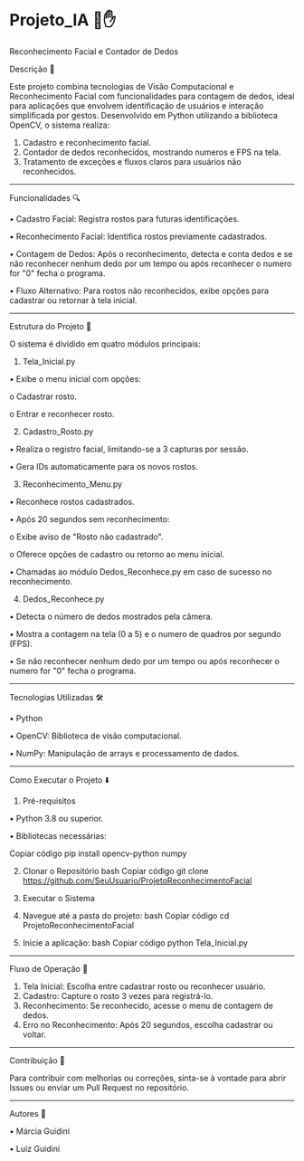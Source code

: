 # Projeto_IA 🤖✋
Reconhecimento Facial e Contador de Dedos

Descrição 📑

Este projeto combina tecnologias de Visão Computacional e Reconhecimento Facial com funcionalidades para contagem de dedos, ideal para aplicações que envolvem identificação de usuários e interação simplificada por gestos. Desenvolvido em Python utilizando a biblioteca OpenCV, o sistema realiza:
1.	Cadastro e reconhecimento facial.
2.	Contador de dedos reconhecidos, mostrando numeros e FPS na tela.
3.	Tratamento de exceções e fluxos claros para usuários não reconhecidos.
   
________________________________________
Funcionalidades 🔍

•	Cadastro Facial: Registra rostos para futuras identificações.

•	Reconhecimento Facial: Identifica rostos previamente cadastrados.

•	Contagem de Dedos: Após o reconhecimento, detecta e conta dedos e se não reconhecer nenhum dedo por um tempo ou após reconhecer o numero for "0" fecha o programa.

•	Fluxo Alternativo: Para rostos não reconhecidos, exibe opções para cadastrar ou retornar à tela inicial.

________________________________________
Estrutura do Projeto 📂

O sistema é dividido em quatro módulos principais:

1. Tela_Inicial.py
   
•	Exibe o menu inicial com opções:

o	Cadastrar rosto.

o	Entrar e reconhecer rosto.


2. Cadastro_Rosto.py
   
•	Realiza o registro facial, limitando-se a 3 capturas por sessão.

•	Gera IDs automaticamente para os novos rostos.


3. Reconhecimento_Menu.py
   
•	Reconhece rostos cadastrados.

•	Após 20 segundos sem reconhecimento:

o	Exibe aviso de "Rosto não cadastrado".

o	Oferece opções de cadastro ou retorno ao menu inicial.

•	Chamadas ao módulo Dedos_Reconhece.py em caso de sucesso no reconhecimento.


4. Dedos_Reconhece.py
   
•	Detecta o número de dedos mostrados pela câmera.

•	Mostra a contagem na tela (0 a 5) e o numero de quadros por segundo (FPS).

•	Se não reconhecer nenhum dedo por um tempo ou após reconhecer o numero for "0" fecha o programa.

________________________________________
Tecnologias Utilizadas 🛠️

•	Python

•	OpenCV: Biblioteca de visão computacional.

•	NumPy: Manipulação de arrays e processamento de dados.

________________________________________
Como Executar o Projeto ⬇️

1. Pré-requisitos
   
•	Python 3.8 ou superior.

•	Bibliotecas necessárias:

Copiar código
pip install opencv-python numpy

2. Clonar o Repositório
bash
Copiar código
git clone https://github.com/SeuUsuario/ProjetoReconhecimentoFacial

3. Executar o Sistema
  1.	Navegue até a pasta do projeto:
bash
Copiar código
cd ProjetoReconhecimentoFacial

  2.	Inicie a aplicação:
bash
Copiar código
python Tela_Inicial.py

________________________________________
Fluxo de Operação 🚀

1.	Tela Inicial: Escolha entre cadastrar rosto ou reconhecer usuário.
2.	Cadastro: Capture o rosto 3 vezes para registrá-lo.
3.	Reconhecimento: Se reconhecido, acesse o menu de contagem de dedos.
4.	Erro no Reconhecimento: Após 20 segundos, escolha cadastrar ou voltar.
________________________________________
Contribuição 🤝

Para contribuir com melhorias ou correções, sinta-se à vontade para abrir Issues ou enviar um Pull Request no repositório.

________________________________________
Autores 🥇

•	Márcia Guidini

•	Luiz Guidini

